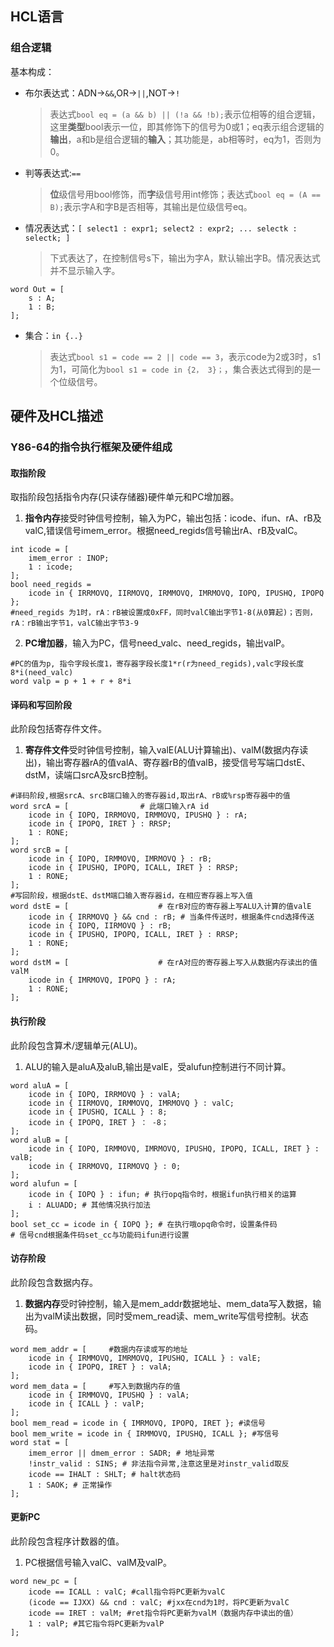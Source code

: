 ## HCL语言
### 组合逻辑
基本构成：
- 布尔表达式：ADN->`&&`,OR->`||`,NOT->`!`
  > 表达式`bool eq = (a && b) || (!a && !b);`表示位相等的组合逻辑，这里**类型**bool表示一位，即其修饰下的信号为0或1；eq表示组合逻辑的**输出**，a和b是组合逻辑的**输入**；其功能是，ab相等时，eq为1，否则为0。
- 判等表达式:`==`
  > **位**级信号用bool修饰，而**字**级信号用int修饰；表达式`bool eq = (A == B);`表示字A和字B是否相等，其输出是位级信号eq。
- 情况表达式：`[ select1 : expr1; select2 : expr2; ... selectk : selectk; ]`
  > 下式表达了，在控制信号s下，输出为字A，默认输出字B。情况表达式并不显示输入字。
```
word Out = [
    s : A;
    1 : B;
];
```
- 集合：`in {..}`
  > 表达式`bool s1 = code == 2 || code == 3`，表示code为2或3时，s1为1，可简化为`bool s1 = code in {2， 3}；`，集合表达式得到的是一个位级信号。
## 硬件及HCL描述
### Y86-64的指令执行框架及硬件组成
#### 取指阶段  
取指阶段包括指令内存(只读存储器)硬件单元和PC增加器。  
1. **指令内存**接受时钟信号控制，输入为PC，输出包括：icode、ifun、rA、rB及valC,错误信号imem_error。根据need_regids信号输出rA、rB及valC。
```
int icode = [
    imem_error : INOP;
    1 : icode;
];
bool need_regids = 
    icode in { IRRMOVQ, IIRMOVQ, IRMMOVQ, IMRMOVQ, IOPQ, IPUSHQ, IPOPQ };
#need_regids 为1时，rA：rB被设置成0xFF，同时valC输出字节1-8(从0算起)；否则，rA：rB输出字节1，valC输出字节3-9
```
2. **PC增加器**，输入为PC，信号need_valc、need_regids，输出valP。
```
#PC的值为p, 指令字段长度1，寄存器字段长度1*r(r为need_regids),valc字段长度8*i(need_valc)
word valp = p + 1 + r + 8*i
```
#### 译码和写回阶段  
此阶段包括寄存件文件。  
1. **寄存件文件**受时钟信号控制，输入valE(ALU计算输出)、valM(数据内存读出)，输出寄存器rA的值valA、寄存器rB的值valB，接受信号写端口dstE、dstM，读端口srcA及srcB控制。
```
#译码阶段,根据srcA、srcB端口输入的寄存器id,取出rA、rB或%rsp寄存器中的值
word srcA = [                # 此端口输入rA id
    icode in { IOPQ, IRRMOVQ, IRMMOVQ, IPUSHQ } : rA;
    icode in { IPOPQ, IRET } : RRSP;
    1 : RONE;
];
word srcB = [
    icode in { IOPQ, IRMMOVQ, IMRMOVQ } : rB;
    icode in { IPUSHQ, IPOPQ, ICALL, IRET } : RRSP;
    1 : RONE;
];
#写回阶段，根据dstE、dstM端口输入寄存器id，在相应寄存器上写入值
word dstE = [                    # 在rB对应的寄存器上写ALU入计算的值valE
    icode in { IRRMOVQ } && cnd : rB; # 当条件传送时，根据条件cnd选择传送
    icode in { IOPQ, IIRMOVQ } : rB;
    icode in { IPUSHQ, IPOPQ, ICALL, IRET } : RRSP;
    1 : RONE;
];
word dstM = [                    # 在rA对应的寄存器上写入从数据内存读出的值valM
    icode in { IMRMOVQ, IPOPQ } : rA;
    1 : RONE;
];
```
#### 执行阶段
此阶段包含算术/逻辑单元(ALU)。
1. ALU的输入是aluA及aluB,输出是valE，受alufun控制进行不同计算。
```
word aluA = [
    icode in { IOPQ, IRRMOVQ } : valA;
    icode in { IIRMOVQ, IRMMOVQ, IMRMOVQ } : valC;
    icode in { IPUSHQ, ICALL } : 8;
    icode in { IPOPQ, IRET } ： -8；
];
word aluB = [
    icode in { IOPQ, IRMMOVQ, IMRMOVQ, IPUSHQ, IPOPQ, ICALL, IRET } : valB;
    icode in { IRRMOVQ, IIRMOVQ } : 0;
];
word alufun = [
    icode in { IOPQ } : ifun; # 执行opq指令时，根据ifun执行相关的运算
    i : ALUADD; # 其他情况执行加法
];
bool set_cc = icode in { IOPQ }; # 在执行哦opq命令时，设置条件码
# 信号cnd根据条件码set_cc与功能码ifun进行设置
```
#### 访存阶段
此阶段包含数据内存。
1. **数据内存**受时钟控制，输入是mem_addr数据地址、mem_data写入数据，输出为valM读出数据，同时受mem_read读、mem_write写信号控制。状态码。
```
word mem_addr = [     #数据内存读或写的地址
    icode in { IRMMOVQ, IMRMOVQ, IPUSHQ, ICALL } : valE;
    icode in { IPOPQ, IRET } : valA;
];
word mem_data = [     #写入到数据内存的值
    icode in { IRMMOVQ, IPUSHQ } : valA;
    icode in { ICALL } : valP;
];
bool mem_read = icode in { IMRMOVQ, IPOPQ, IRET }; #读信号
bool mem_write = icode in { IRMMOVQ, IPUSHQ, ICALL }; #写信号
word stat = [
    imem_error || dmem_error : SADR; # 地址异常
    !instr_valid : SINS; # 非法指令异常,注意这里是对instr_valid取反
    icode == IHALT : SHLT; # halt状态码
    1 : SAOK; # 正常操作
];
```
#### 更新PC
此阶段包含程序计数器的值。
1. PC根据信号输入valC、valM及valP。
```
word new_pc = [
    icode == ICALL : valC; #call指令将PC更新为valC
    (icode == IJXX) && cnd : valC; #jxx在cnd为1时，将PC更新为valC
    icode == IRET : valM; #ret指令将PC更新为valM（数据内存中读出的值）
    1 : valP; #其它指令将PC更新为valP
];
```

